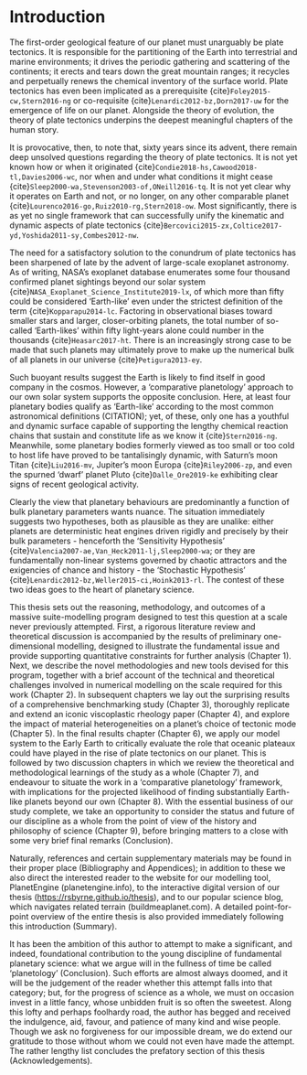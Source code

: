 # Introduction


The first-order geological feature of our planet must unarguably be plate tectonics. It is responsible for the partitioning of the Earth into terrestrial and marine environments; it drives the periodic gathering and scattering of the continents; it erects and tears down the great mountain ranges; it recycles and perpetually renews the chemical inventory of the surface world. Plate tectonics has even been implicated as a prerequisite {cite}`Foley2015-cw,Stern2016-ng` or co-requisite {cite}`Lenardic2012-bz,Dorn2017-uw` for the emergence of life on our planet. Alongside the theory of evolution, the theory of plate tectonics underpins the deepest meaningful chapters of the human story.


It is provocative, then, to note that, sixty years since its advent, there remain deep unsolved questions regarding the theory of plate tectonics. It is not yet known how or when it originated {cite}`Condie2018-hs,Cawood2018-tl,Davies2006-wc`, nor when and under what conditions it might cease {cite}`Sleep2000-wa,Stevenson2003-of,ONeill2016-tq`. It is not yet clear why it operates on Earth and not, or no longer, on any other comparable planet {cite}`Lourenco2016-go,Ruiz2010-rg,Stern2018-ow`. Most significantly, there is as yet no single framework that can successfully unify the kinematic and dynamic aspects of plate tectonics {cite}`Bercovici2015-zx,Coltice2017-yd,Yoshida2011-sy,Combes2012-nw`.


The need for a satisfactory solution to the conundrum of plate tectonics has been sharpened of late by the advent of large-scale exoplanet astronomy. As of writing, NASA’s exoplanet database enumerates some four thousand confirmed planet sightings beyond our solar system {cite}`NASA_Exoplanet_Science_Institute2019-lx`, of which more than fifty could be considered ‘Earth-like’ even under the strictest definition of the term {cite}`Kopparapu2014-lc`. Factoring in observational biases toward smaller stars and larger, closer-orbiting planets, the total number of so-called ‘Earth-likes’ within fifty light-years alone could number in the thousands {cite}`Heasarc2017-ht`. There is an increasingly strong case to be made that such planets may ultimately prove to make up the numerical bulk of all planets in our universe {cite}`Petigura2013-ey`.


Such buoyant results suggest the Earth is likely to find itself in good company in the cosmos. However, a ‘comparative planetology’ approach to our own solar system supports the opposite conclusion. Here, at least four planetary bodies qualify as ‘Earth-like’ according to the most common astronomical definitions (CITATION); yet, of these, only one has a youthful and dynamic surface capable of supporting the lengthy chemical reaction chains that sustain and constitute life as we know it {cite}`Stern2016-ng`. Meanwhile, some planetary bodies formerly viewed as too small or too cold to host life have proved to be tantalisingly dynamic, with Saturn’s moon Titan {cite}`Liu2016-mv`, Jupiter’s moon Europa {cite}`Riley2006-zp`, and even the spurned ‘dwarf’ planet Pluto {cite}`Dalle_Ore2019-ke` exhibiting clear signs of recent geological activity.


Clearly the view that planetary behaviours are predominantly a function of bulk planetary parameters wants nuance. The situation immediately suggests two hypotheses, both as plausible as they are unalike: either planets are deterministic heat engines driven rigidly and precisely by their bulk parameters - henceforth the ‘Sensitivity Hypothesis’ {cite}`Valencia2007-ae,Van_Heck2011-lj,Sleep2000-wa`; or they are fundamentally non-linear systems governed by chaotic attractors and the exigencies of chance and history - the ‘Stochastic Hypothesis’ {cite}`Lenardic2012-bz,Weller2015-ci,Hoink2013-rl`. The contest of these two ideas goes to the heart of planetary science.


This thesis sets out the reasoning, methodology, and outcomes of a massive suite-modelling program designed to test this question at a scale never previously attempted. First, a rigorous literature review and theoretical discussion is accompanied by the results of preliminary one-dimensional modelling, designed to illustrate the fundamental issue and provide supporting quantitative constraints for further analysis (Chapter 1). Next, we describe the novel methodologies and new tools devised for this program, together with a brief account of the technical and theoretical challenges involved in numerical modelling on the scale required for this work (Chapter 2). In subsequent chapters we lay out the surprising results of a comprehensive benchmarking study (Chapter 3), thoroughly replicate and extend an iconic viscoplastic rheology paper (Chapter 4), and explore the impact of material heterogeneities on a planet’s choice of tectonic mode (Chapter 5). In the final results chapter (Chapter 6), we apply our model system to the Early Earth to critically evaluate the role that oceanic plateaux could have played in the rise of plate tectonics on our planet. This is followed by two discussion chapters in which we review the theoretical and methodological learnings of the study as a whole (Chapter 7), and endeavour to situate the work in a ‘comparative planetology’ framework, with implications for the projected likelihood of finding substantially Earth-like planets beyond our own (Chapter 8). With the essential business of our study complete, we take an opportunity to consider the status and future of our discipline as a whole from the point of view of the history and philosophy of science (Chapter 9), before bringing matters to a close with some very brief final remarks (Conclusion).


Naturally, references and certain supplementary materials may be found in their proper place (Bibliography and Appendices); in addition to these we also direct the interested reader to the website for our modelling tool, PlanetEngine (planetengine.info), to the interactive digital version of our thesis (https://rsbyrne.github.io/thesis), and to our popular science blog, which navigates related terrain (buildmeaplanet.com). A detailed point-for-point overview of the entire thesis is also provided immediately following this introduction (Summary).


It has been the ambition of this author to attempt to make a significant, and indeed, foundational contribution to the young discipline of fundamental planetary science: what we argue will in the fullness of time be called ‘planetology’ (Conclusion). Such efforts are almost always doomed, and it will be the judgement of the reader whether this attempt falls into that category; but, for the progress of science as a whole, we must on occasion invest in a little fancy, whose unbidden fruit is so often the sweetest. Along this lofty and perhaps foolhardy road, the author has begged and received the indulgence, aid, favour, and patience of many kind and wise people. Though we ask no forgiveness for our impossible dream, we do extend our gratitude to those without whom we could not even have made the attempt. The rather lengthy list concludes the prefatory section of this thesis (Acknowledgements).
